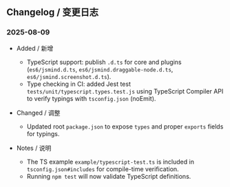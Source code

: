 ## Changelog / 变更日志

### 2025-08-09

- Added / 新增
  - TypeScript support: publish `.d.ts` for core and plugins (`es6/jsmind.d.ts`, `es6/jsmind.draggable-node.d.ts`, `es6/jsmind.screenshot.d.ts`).
  - Type checking in CI: added Jest test `tests/unit/typescript.types.test.js` using TypeScript Compiler API to verify typings with `tsconfig.json` (noEmit).

- Changed / 调整
  - Updated root `package.json` to expose `types` and proper `exports` fields for typings.

- Notes / 说明
  - The TS example `example/typescript-test.ts` is included in `tsconfig.json#includes` for compile-time verification.
  - Running `npm test` will now validate TypeScript definitions.


